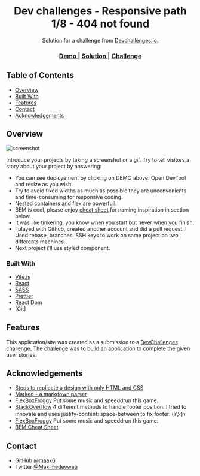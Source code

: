 <!-- Please update value in the {}  -->

<h1 align="center">Dev challenges - Responsive path 1/8 - 404 not found</h1>

<div align="center">
   Solution for a challenge from  <a href="http://devchallenges.io" target="_blank">Devchallenges.io</a>.
</div>

<div align="center">
  <h3>
    <a href="https://404-not-found-master-seven.vercel.app/">
      Demo
    </a>
    <span> | </span>
    <a href="https://github.com/maax6/404-not-found-master">
      Solution
    </a>
    <span> | </span>
    <a href="https://devchallenges.io/challenges/wBunSb7FPrIepJZAg0sY">
      Challenge
    </a>
  </h3>
</div>


## Table of Contents

- [Overview](#overview)
- [Built With](#built-with)
- [Features](#features)
- [Contact](#contact)
- [Acknowledgements](#acknowledgements)


## Overview

![screenshot](https://user-images.githubusercontent.com/16707738/92399059-5716eb00-f132-11ea-8b14-bcacdc8ec97b.png)

Introduce your projects by taking a screenshot or a gif. Try to tell visitors a story about your project by answering:

- You can see deployement by clicking on DEMO above. Open DevTool and resize as you wish.
- Try to avoid fixed widths as much as possible they are unconvenients and time-consuming for responsive coding. 
- Nested containers and flex are powerfull.
- BEM is cool, please enjoy [cheat sheet](#acknowledgements) for naming inspiration in section below.
- It was like tinkering, you know when you start but never when you finish. 
- I played with Github, created another account and did a pull request. I Used rebase, branches. SSH keys to work on same project on two differents machines.
- Next project i'll use styled component.

### Built With


- [Vite.js](https://vitejs.dev/)
- [React](https://reactjs.org/)
- [SASS](https://sass-lang.com/)
- [Prettier](https://prettier.io/)
- [React Dom](https://fr.reactjs.org/docs/react-dom.html)
- [Git]

## Features

This application/site was created as a submission to a [DevChallenges](https://devchallenges.io/challenges) challenge. The [challenge](https://devchallenges.io/challenges/wBunSb7FPrIepJZAg0sY) was to build an application to complete the given user stories.


## Acknowledgements


- [Steps to replicate a design with only HTML and CSS](https://devchallenges-blogs.web.app/how-to-replicate-design/)
- [Marked - a markdown parser](https://github.com/chjj/marked)
- [FlexBoxFroggy](https://flexboxfroggy.com/#fr) Put some music and speeddrun this game.
- [StackOverflow](https://stackoverflow.com/questions/643879/css-to-make-html-page-footer-stay-at-bottom-of-the-page-with-a-minimum-height-b) 4 different methods to handle footer position. I tried to innovate and uses justify-content: space-between to fix footer. (งツ)ว
- [FlexBoxFroggy](https://flexboxfroggy.com/#fr) Put some music and speeddrun this game.
- [BEM Cheat Sheet](https://9elements.com/bem-cheat-sheet/)
## Contact

- GitHub [@maax6](https://{github.com/your-usermame})
- Twitter [@Maximedevweb](https://twitter.com/Maximedevweb)
